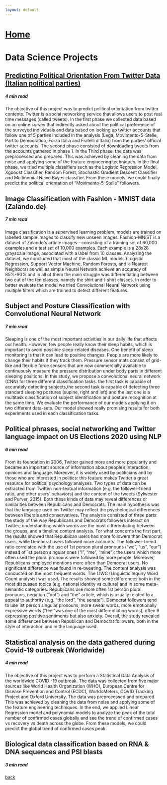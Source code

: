 ```yaml
---
layout: default
---
```


# [Home](https://grvanand001.github.io/)

# Data Science Projects

## [Predicting Political Orientation From Twitter Data (Italian political parties)](./twitter.md)
##### 4 min read

The objective of this project was to predict political orientation from twitter contents. Twitter is a social networking service that allows users to post real time messages (called tweets). In the first phase we collected data based on an online survey that indirectly asked about the political preference of the surveyed individuals and data based on looking up twitter accounts that follow one of 5 parties included in the analysis (Lega, Movimento-5-Stelle, Partito Democratico, Forza Italia and Fratelli d’Italia) from the parties’ official twitter accounts. The second phase consisted of downloading tweets from the accounts gathered in phase 1. In the Third phase, the data was preprocessed and prepared. This was achieved by cleaning the data from noise and applying some of the feature engineering techniques. In the final phase, we tried multiple classifiers such as the Logistic Regression Model, Xgboost Classifier, Random Forest, Stochastic Gradient Descent Classifier and Multinomial Naïve Bayes classifier. From these models, we could finally predict the political orientation of “Movimento-5-Stelle” followers.

## Image Classification with Fashion - MNIST data (Zalando.de)
##### 7 min read

Image classification is a supervised learning problem, models are trained on labelled sample images to classify new unseen images. Fashion-MNIST is a dataset of Zalando's article images—consisting of a training set of 60,000 examples and a test set of 10,000 examples. Each example is a 28x28 grayscale image, associated with a label from 10 classes. Analyzing the dataset, we concluded that most of the classic ML models (Logistic Regression, Support Vector Machine, Random Forests, and k-Nearest Neighbors) as well as simple Neural Network achieve an accuracy of 85%-90% and in all of them the main struggle was differentiating between two out of the ten classes, namely the shirt and t-shirt classes. In order to better evaluate the model we tried Convolutional Neural Network using multiple filters which are trained to detect different features.

## Subject and Posture Classification with Convolutional Neural Network
##### 7 min read

Sleeping is one of the most important activities in our daily life that affects our health. However, few people really know their sleep habits, which is important to avoid possible sleep-related diseases. One benefit of sleep monitoring is that it can lead to positive changes. People are more likely to change their habits if they track them. Pressure sensor mats consist of grid-like and flexible force sensors that are now commercially available to continuously measure the pressure distribution under body parts in different sleeping positions. In this study, we propose a convolutional neural network (CNN) for three different classification tasks. the first task is capable of accurately detecting subjects,the second task is capable of detecting three standard sleeping postures (supine, right and left) and the last one is a multitask classification of subject identification and posture recognition at the same time. We evaluate the performance of our models applying it on two different data-sets. Our model showed really promising results for both experiments used in each classification tasks.

## Political phrases, social networking and Twitter language impact on US Elections 2020 using NLP
##### 6 min read

From its foundation in 2006, Twitter gained more and more popularity and became an important source of information about people’s interaction, opinions and language. Moreover, it is widely used by politicians and by those who are interested in politics: this feature makes Twitter a great resource for political psychology analyses. Two types of data can be extracted from Twitter: non-textual information (e.g. the follower-friend ratio, and other users’ behaviors) and the content of the tweets (Sylwester and Purver, 2015). Both these kinds of data may reveal differences or similarities between Republicans and Democrats. The main hypothesis was that the language used on Twitter may reflect the psychological differences between liberals and conservatives. The analysis consisted of three parts: the study of the way Republicans and Democrats followers interact on Twitter; understanding which words are the most differentiating between the groups, and a timeline content analysis. For what concerns the first part, the results showed that Republican users had more followers than Democrat users, while Democrat users followed more accounts. The follower-friend ratio correlated with the use of 1st person plural pronouns (“we”, “us”, “our”) instead of 1st person singular ones (“I”, “me”, “mine”): the users which more often used the plural pronouns were followed by more people. Moreover, Republicans employed mentions more often than Democrat users. No significant difference was found in re-tweeting. The content analysis was conducted on the most frequent words. The LIWC (Linguistic Inquiry Word Count analysis) was used. The results showed some differences both in the most discussed topics (e.g. national identity vs culture) and in some meta-semantic categories: Republicans use more often 1st person plural pronouns, negation (“not”) and “the” article, which is usually related to a appeal to authority (e.g. “the lord”, “the senate”). Democrat followers tend to use 1st person singular pronouns, more swear words, more emotionally expressive words (“feel”was one of the most differentiating words), often 9 expressing positive sentiments but also anxiety. Overall, the study revealed some differences between Republican and Democrat followers, both in the style of interaction and in the language used.

## Statistical analysis on the data gathered during Covid-19 outbreak (Worldwide)
##### 4 min read

The objective of this project was to perform a Statistical Data Analysis of the worldwide COVID -19 outbreak. The data was collected from five major sources like World Health Organization (WHO), European Centre for Disease Prevention and Control (ECDC), WorldoMeters, COVID Tracking Project and Oxford University. The data was preprocessed and prepared. This was achieved by cleaning the data from noise and applying some of the feature engineering techniques. In the end, we applied Linear Regression model and polynomial models to analyze the peak of the total number of confirmed cases globally and see the trend of confirmed cases vs recovery vs death across the globe. From these models, we could predict the global trend of confirmed cases peak.

## Biological data classification based on RNA & DNA sequences and PSI blasts
##### 3 min read

[back](./)
